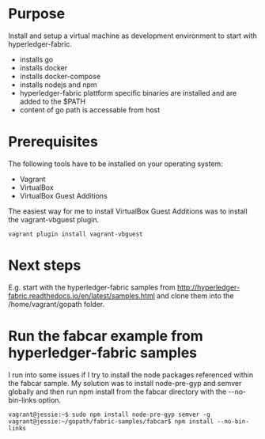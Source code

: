 # Purpose

Install and setup a virtual machine as development environment to start with hyperledger-fabric.

* installs go
* installs docker
* installs docker-compose
* installs nodejs and npm
* hyperledger-fabric plattform specific binaries are installed and are added to the $PATH
* content of go path is accessable from host

# Prerequisites

The following tools have to be installed on your operating system:
* Vagrant
* VirtualBox
* VirtualBox Guest Additions

The easiest way for me to install VirtualBox Guest Additions was to install the vagrant-vbguest plugin.

    vagrant plugin install vagrant-vbguest

# Next steps

E.g. start with the hyperledger-fabric samples from http://hyperledger-fabric.readthedocs.io/en/latest/samples.html and clone them into the /home/vagrant/gopath folder.

# Run the fabcar example from hyperledger-fabric samples

I run into some issues if I try to install the node packages referenced within the fabcar sample.
My solution was to install node-pre-gyp and semver globally and then run npm install from the fabcar directory with the --no-bin-links option.
    
    vagrant@jessie:~$ sudo npm install node-pre-gyp semver -g
    vagrant@jessie:~/gopath/fabric-samples/fabcar$ npm install --no-bin-links

